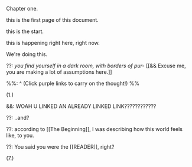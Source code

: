 Chapter one. 

this is the first page of this document.

this is the start.

this is happening right here, right now.

We're doing this. 

??: *you find yourself in a dark room, with borders of pur-* [[&& Excuse me, you are making a lot of assumptions here.]]

%%: ^ (Click purple links to carry on the thought!) %%

(1.)


























































&&: WOAH U LINKED AN ALREADY LINKED LINK????????????

??: ..and?

??: according to [[The Beginning]], I was describing how this world feels like, to you.

??: You said you were the [[READER]], right?

(7.)






















































































